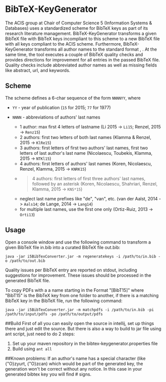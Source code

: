 # BibTeX-KeyGenerator

The ACIS group at Chair of Computer Science 5 (Information Systems & Databases) uses a standardized scheme for BibTeX keys as part of its research literature management. BibTeX-KeyGenerator transforms a given BibTeX file with BibTeX keys incompliant to this scheme to a new BibTeX file with all keys compliant to the ACIS scheme. Furthermore, BibTeX-KeyGenerator transforms all author names to the standard format <lastname>, <firstnames>. At the same time, the tool executes a couple of BibTeX quality checks and provides directions for improvement for all entries in the passed BibTeX file. Quality checks include abbreviated author names as well as missing fields like abstract, url, and keywords.

## Scheme

The scheme defines a 6-char sequence of the form `NNNNYY`, where 

- `YY` - year of publication (`15` for 2015; `77` for 1977)

- `NNNN` - abbreviations of authors' last names

  - 1 author: max first 4 letters of lastname (Li 2015 -> `Li15`; Renzel, 2015 -> `Renz15`)
  - 2 authors: first two letters of both last names (Klamma & Renzel, 2015 -> `KlRe15`)
  - 3 authors: first letters of first two authors' last names, first two letters of last author's last name (Nicolaescu, Toubekis, Klamma, 2015 -> `NTKl15`)
  - 4 authors: first letters of authors' last names (Koren, Nicolaescu, Renzel, Klamma, 2015 -> `KNRK15`)
  - >4 authors: first letters of first three authors' last names, followed by an asterisk (Koren, Nicolaescu, Shahriari, Renzel, Klamma, 2015 -> `KNS*15`)
  - neglect last name prefixes like "de", "van", etc. (van der Aalst, 2014 -> `Aals14`; de Lange, 2014 -> `Lang14`)
  - for multiple last names, use the first one only (Ortiz-Ruiz, 2013 -> `Orti13`)

## Usage
Open a console window and use the following command to transform a given BibTeX file in.bib into a curated BibTeX file out.bib:
```console
java -jar i5BibTexConverter.jar -m regeneratekeys -i /path/to/in.bib -o /path/to/out.bib
```

Quality issues per BibTeX entry are reported on stdout, including suggestions for improvement. These issues should be processed in the generated BibTeX file. 

To copy PDFs with a a name starting in the Format "[BibT15]" where "BibT15" is the BibTeX key from one folder to another, if there is a matching BibTeX key
 in the BibTeX file, run the following command:
```console
java -jar i5BibTexConverter.jar -m matchpdfs -i /path/to/in.bib -pi /path/to/input/pdfs -po /path/to/output/pdfs
```

##Build
First of all you can easily open the source in intellij, set up things there and just edit the source.
But there is also a way to build to jar file using ant script, just need to do 2 steps:

 1. Set up your maven repository in the bibtex-keygenerator.properties file
 2. Build using `ant all`

##Known problems:
If an author's name has a special character (like {\"O}zyurt, {\"O}zcan) which would be part of the generated key, the generation won't be correct without any notice. In this case in your generated bibtex key you will find # signs.
